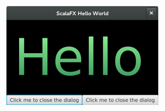 ![scala-tryouts.png](https://raw.githubusercontent.com/gfokkema/scala-tryouts/master/images/scala-tryouts.png)
